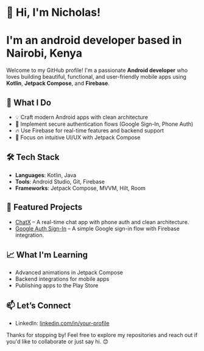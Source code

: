 # 👋 Hi, I'm Nicholas!
# I'm an android developer based in **Nairobi, Kenya**

Welcome to my GitHub profile! I'm a passionate **Android developer** who loves building beautiful, functional, and user-friendly mobile apps using **Kotlin**, **Jetpack Compose**, and **Firebase**.

## 🚀 What I Do
- 💡 Craft modern Android apps with clean architecture
- 🔐 Implement secure authentication flows (Google Sign-In, Phone Auth)
- 🔥 Use Firebase for real-time features and backend support
- 🎨 Focus on intuitive UI/UX with Jetpack Compose

## 🛠 Tech Stack
- **Languages**: Kotlin, Java
- **Tools**: Android Studio, Git, Firebase
- **Frameworks**: Jetpack Compose, MVVM, Hilt, Room

## 📱 Featured Projects
- [ChatX](https://github.com/Nic3holas-wq/ChatX) – A real-time chat app with phone auth and clean architecture.
- [Google Auth Sign-In](https://github.com/Nic3holas-wq/Sign-in-with-google-authentication) – A simple Google sign-in flow with Firebase integration.

## 📈 What I'm Learning
- Advanced animations in Jetpack Compose  
- Backend integrations for mobile apps  
- Publishing apps to the Play Store

## 📫 Let’s Connect
- LinkedIn: [linkedin.com/in/your-profile](https://www.linkedin.com/in/nicholas-murimi-684113233/)

Thanks for stopping by! Feel free to explore my repositories and reach out if you'd like to collaborate or just say hi. 😊

